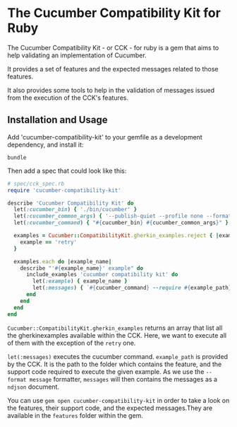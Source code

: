 # The Cucumber Compatibility Kit for Ruby

The Cucumber Compatibility Kit - or CCK - for ruby is a gem that aims to help validating
an implementation of Cucumber.

It provides a set of features and the expected messages related to those features.

It also provides some tools to help in the validation of messages issued from the
execution of the CCK's features.

## Installation and Usage

Add 'cucumber-compatibility-kit' to your gemfile as a development dependency, and
install it:

    bundle

Then add a spec that could look like this:

```ruby
# spec/cck_spec.rb
require 'cucumber-compatibility-kit'

describe 'Cucumber Compatibility Kit' do
  let(:cucumber_bin) { './bin/cucumber' }
  let(:cucumber_common_args) { '--publish-quiet --profile none --format message' }
  let(:cucumber_command) { "#{cucumber_bin} #{cucumber_common_args}" }

  examples = Cucumber::CompatibilityKit.gherkin_examples.reject { |example|
    example == 'retry'
  }

  examples.each do |example_name|
    describe "'#{example_name}' example" do
      include_examples 'cucumber compatibility kit' do
        let(:example) { example_name }
        let(:messages) { `#{cucumber_command} --require #{example_path} #{example_path}` }
      end
    end
  end
end

```

`Cucumber::CompatibilityKit.gherkin_examples` returns an array that list all the
gherkinexamples available within the CCK. Here, we want to execute all of them with
the exception of the `retry` one.

`let(:messages)` executes the cucumber command. `example_path` is provided by the
CCK. It is the path to the folder which contains the feature, and the support code
required to execute the given example. As we use the `--format message` formatter,
`messages` will then contains the messages as a `ndjson` document.

You can use `gem open cucumber-compatibility-kit` in order to take a look on the
features, their support code, and the expected messages.They are available in the
`features` folder within the gem.